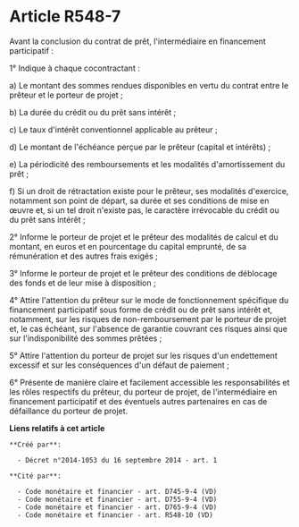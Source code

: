 # Article R548-7

Avant la conclusion du contrat de prêt, l'intermédiaire en financement participatif :

1° Indique à chaque cocontractant :

a) Le montant des sommes rendues disponibles en vertu du contrat entre le prêteur et le porteur de projet ;

b) La durée du crédit ou du prêt sans intérêt ;

c) Le taux d'intérêt conventionnel applicable au prêteur ;

d) Le montant de l'échéance perçue par le prêteur (capital et intérêts) ;

e) La périodicité des remboursements et les modalités d'amortissement du prêt ;

f) Si un droit de rétractation existe pour le prêteur, ses modalités d'exercice, notamment son point de départ, sa durée et
ses conditions de mise en œuvre et, si un tel droit n'existe pas, le caractère irrévocable du crédit ou du prêt sans
intérêt ;

2° Informe le porteur de projet et le prêteur des modalités de calcul et du montant, en euros et en pourcentage du capital
emprunté, de sa rémunération et des autres frais exigés ;

3° Informe le porteur de projet et le prêteur des conditions de déblocage des fonds et de leur mise à disposition ;

4° Attire l'attention du prêteur sur le mode de fonctionnement spécifique du financement participatif sous forme de crédit ou
de prêt sans intérêt et, notamment, sur les risques de non-remboursement par le porteur de projet et, le cas échéant, sur
l'absence de garantie couvrant ces risques ainsi que sur l'indisponibilité des sommes prêtées ;

5° Attire l'attention du porteur de projet sur les risques d'un endettement excessif et sur les conséquences d'un défaut de
paiement ;

6° Présente de manière claire et facilement accessible les responsabilités et les rôles respectifs du prêteur, du porteur de
projet, de l'intermédiaire en financement participatif et des éventuels autres partenaires en cas de défaillance du porteur
de projet.

**Liens relatifs à cet article**

	**Créé par**:

	  - Décret n°2014-1053 du 16 septembre 2014 - art. 1

	**Cité par**:

	  - Code monétaire et financier - art. D745-9-4 (VD)
	  - Code monétaire et financier - art. D755-9-4 (VD)
	  - Code monétaire et financier - art. D765-9-4 (VD)
	  - Code monétaire et financier - art. R548-10 (VD)
